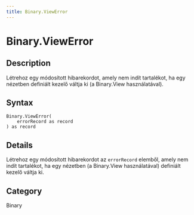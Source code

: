 ```yaml
---
title: Binary.ViewError
---
```


# Binary.ViewError


## Description

Létrehoz egy módosított hibarekordot, amely nem indít tartalékot, ha egy nézetben definiált kezelő váltja ki (a Binary.View használatával).


## Syntax

```powerquery
Binary.ViewError(
    errorRecord as record
) as record
```


## Details

Létrehoz egy módosított hibarekordot az <code>errorRecord</code> elemből, amely nem indít tartalékot, ha egy nézetben (a Binary.View használatával) definiált kezelő váltja ki.



## Category
Binary
